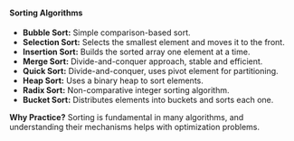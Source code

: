#### **Sorting Algorithms**
- **Bubble Sort:** Simple comparison-based sort.
- **Selection Sort:** Selects the smallest element and moves it to the front.
- **Insertion Sort:** Builds the sorted array one element at a time.
- **Merge Sort:** Divide-and-conquer approach, stable and efficient.
- **Quick Sort:** Divide-and-conquer, uses pivot element for partitioning.
- **Heap Sort:** Uses a binary heap to sort elements.
- **Radix Sort:** Non-comparative integer sorting algorithm.
- **Bucket Sort:** Distributes elements into buckets and sorts each one.
  
**Why Practice?** Sorting is fundamental in many algorithms, and understanding their mechanisms helps with optimization problems.
